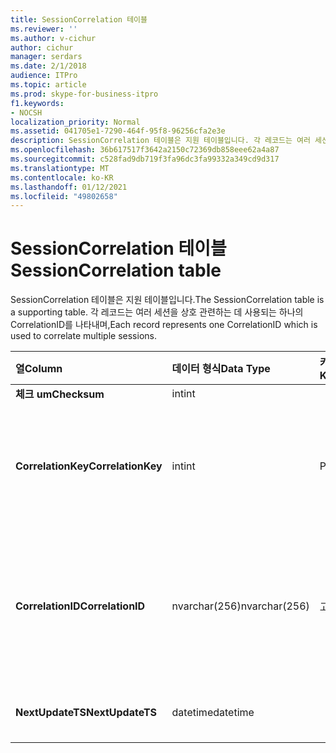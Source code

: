 ```yaml
---
title: SessionCorrelation 테이블
ms.reviewer: ''
ms.author: v-cichur
author: cichur
manager: serdars
ms.date: 2/1/2018
audience: ITPro
ms.topic: article
ms.prod: skype-for-business-itpro
f1.keywords:
- NOCSH
localization_priority: Normal
ms.assetid: 041705e1-7290-464f-95f8-96256cfa2e3e
description: SessionCorrelation 테이블은 지원 테이블입니다. 각 레코드는 여러 세션을 상호 관련하는 데 사용되는 하나의 CorrelationID를 나타내며,
ms.openlocfilehash: 36b617517f3642a2150c72369db858eee62a4a87
ms.sourcegitcommit: c528fad9db719f3fa96dc3fa99332a349cd9d317
ms.translationtype: MT
ms.contentlocale: ko-KR
ms.lasthandoff: 01/12/2021
ms.locfileid: "49802658"
---
```

# <a name="sessioncorrelation-table"></a><span data-ttu-id="324f9-104">SessionCorrelation 테이블</span><span class="sxs-lookup"><span data-stu-id="324f9-104">SessionCorrelation table</span></span>
 
<span data-ttu-id="324f9-105">SessionCorrelation 테이블은 지원 테이블입니다.</span><span class="sxs-lookup"><span data-stu-id="324f9-105">The SessionCorrelation table is a supporting table.</span></span> <span data-ttu-id="324f9-106">각 레코드는 여러 세션을 상호 관련하는 데 사용되는 하나의 CorrelationID를 나타내며,</span><span class="sxs-lookup"><span data-stu-id="324f9-106">Each record represents one CorrelationID which is used to correlate multiple sessions.</span></span> 
  
|<span data-ttu-id="324f9-107">**열**</span><span class="sxs-lookup"><span data-stu-id="324f9-107">**Column**</span></span>|<span data-ttu-id="324f9-108">**데이터 형식**</span><span class="sxs-lookup"><span data-stu-id="324f9-108">**Data Type**</span></span>|<span data-ttu-id="324f9-109">**키/인덱스**</span><span class="sxs-lookup"><span data-stu-id="324f9-109">**Key/Index**</span></span>|<span data-ttu-id="324f9-110">**세부 정보**</span><span class="sxs-lookup"><span data-stu-id="324f9-110">**Details**</span></span>|
|:-----|:-----|:-----|:-----|
|<span data-ttu-id="324f9-111">**체크 um**</span><span class="sxs-lookup"><span data-stu-id="324f9-111">**Checksum**</span></span> <br/> |<span data-ttu-id="324f9-112">int</span><span class="sxs-lookup"><span data-stu-id="324f9-112">int</span></span>  <br/> |||
|<span data-ttu-id="324f9-113">**CorrelationKey**</span><span class="sxs-lookup"><span data-stu-id="324f9-113">**CorrelationKey**</span></span> <br/> |<span data-ttu-id="324f9-114">int</span><span class="sxs-lookup"><span data-stu-id="324f9-114">int</span></span>  <br/> |<span data-ttu-id="324f9-115">Primary</span><span class="sxs-lookup"><span data-stu-id="324f9-115">Primary</span></span>  <br/> |<span data-ttu-id="324f9-116">이 A/V 회의 서버를 식별하는 고유 번호입니다.</span><span class="sxs-lookup"><span data-stu-id="324f9-116">Unique number identifying this A/V Conferencing Server.</span></span>  <br/> |
|<span data-ttu-id="324f9-117">**CorrelationID**</span><span class="sxs-lookup"><span data-stu-id="324f9-117">**CorrelationID**</span></span> <br/> |<span data-ttu-id="324f9-118">nvarchar(256)</span><span class="sxs-lookup"><span data-stu-id="324f9-118">nvarchar(256)</span></span>  <br/> |<span data-ttu-id="324f9-119">고유</span><span class="sxs-lookup"><span data-stu-id="324f9-119">Unique</span></span>  <br/> |<span data-ttu-id="324f9-120">상관 관계가 있는 세션의 상관 관계 ID는 동일합니다.</span><span class="sxs-lookup"><span data-stu-id="324f9-120">Sessions that are correlated will have the same correlation ID.</span></span>  <br/> |
|<span data-ttu-id="324f9-121">**NextUpdateTS**</span><span class="sxs-lookup"><span data-stu-id="324f9-121">**NextUpdateTS**</span></span> <br/> |<span data-ttu-id="324f9-122">datetime</span><span class="sxs-lookup"><span data-stu-id="324f9-122">datetime</span></span>  <br/> | <br/> |<span data-ttu-id="324f9-123">내부 용도로만 사용됩니다.</span><span class="sxs-lookup"><span data-stu-id="324f9-123">For internal use only.</span></span>  <br/> |
   

